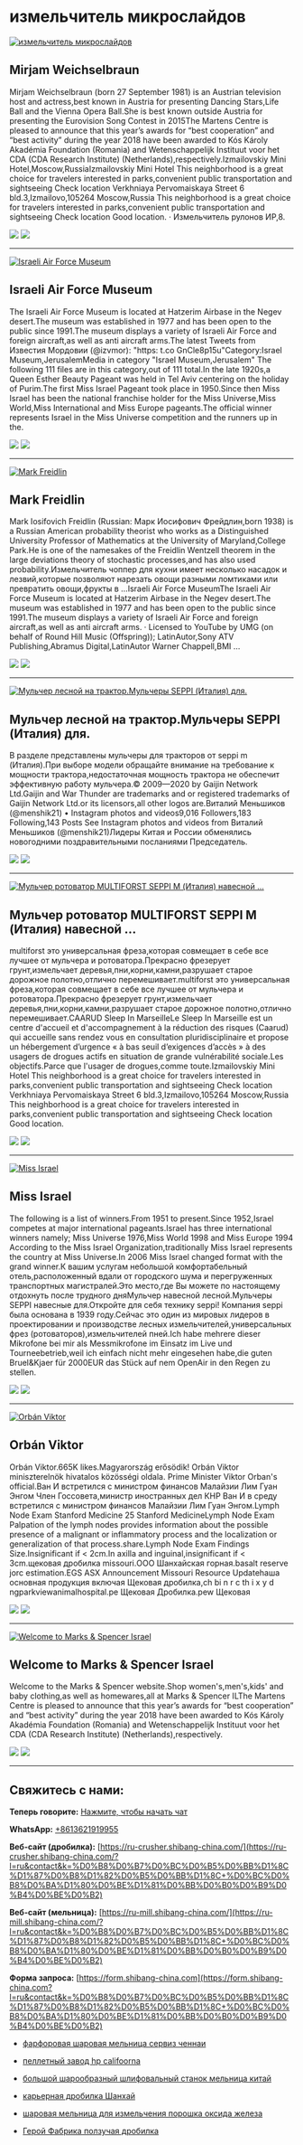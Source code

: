 # измельчитель микрослайдов

<a href="https://swt.shibang-china.com/?l=ru&img&k=%D0%B8%D0%B7%D0%BC%D0%B5%D0%BB%D1%8C%D1%87%D0%B8%D1%82%D0%B5%D0%BB%D1%8C+%D0%BC%D0%B8%D0%BA%D1%80%D0%BE%D1%81%D0%BB%D0%B0%D0%B9%D0%B4%D0%BE%D0%B2" target="_blank">![измельчитель микрослайдов](http://static.shibang-china.com/all-800x300/1109.jpg)</a>

## Mirjam Weichselbraun
Mirjam Weichselbraun (born 27 September 1981) is an Austrian television host and actress,best known in Austria for presenting Dancing Stars,Life Ball and the Vienna Opera Ball.She is best known outside Austria for presenting the Eurovision Song Contest in 2015The Martens Centre is pleased to announce that this year’s awards for “best cooperation” and “best activity” during the year 2018 have been awarded to K&#243;s K&#225;roly Akad&#233;mia Foundation (Romania) and Wetenschappelijk Instituut voor het CDA (CDA Research Institute) (Netherlands),respectively.Izmailovskiy Mini Hotel,Moscow,RussiaIzmailovskiy Mini Hotel This neighborhood is a great choice for travelers interested in parks,convenient public transportation and sightseeing Check location Verkhniaya Pervomaiskaya Street 6 bld.3,Izmailovo,105264 Moscow,Russia This neighborhood is a great choice for travelers interested in parks,convenient public transportation and sightseeing Check location Good location.&nbsp;&#0183;&#32;Измельчитель рулонов ИР,8.


<a href="https://whatsapp.shibangsoft.com/WhatsApp.php" target="_blank" title="WhatsApp">![](http://static.shibang-china.com/icon/whatsapp.png)</a> <a href="https://swt.shibang-china.com/?l=ru&icon&k=%D0%B8%D0%B7%D0%BC%D0%B5%D0%BB%D1%8C%D1%87%D0%B8%D1%82%D0%B5%D0%BB%D1%8C+%D0%BC%D0%B8%D0%BA%D1%80%D0%BE%D1%81%D0%BB%D0%B0%D0%B9%D0%B4%D0%BE%D0%B2" target="_blank">![](http://static.shibang-china.com/icon/chat-ru.png)</a>

---

<a href="https://swt.shibang-china.com/?l=ru&img&k=%D0%B8%D0%B7%D0%BC%D0%B5%D0%BB%D1%8C%D1%87%D0%B8%D1%82%D0%B5%D0%BB%D1%8C+%D0%BC%D0%B8%D0%BA%D1%80%D0%BE%D1%81%D0%BB%D0%B0%D0%B9%D0%B4%D0%BE%D0%B2" target="_blank">![Israeli Air Force Museum](http://static.shibang-china.com/all-800x300/1072.jpg)</a>

## Israeli Air Force Museum
The Israeli Air Force Museum is located at Hatzerim Airbase in the Negev desert.The museum was established in 1977 and has been open to the public since 1991.The museum displays a variety of Israeli Air Force and foreign aircraft,as well as anti aircraft arms.The latest Tweets from Известия Мордовии (@izvmor): &quot;https: t.co GnCle8p15u&quot;Category:Israel Museum,JerusalemMedia in category &quot;Israel Museum,Jerusalem&quot; The following 111 files are in this category,out of 111 total.In the late 1920s,a Queen Esther Beauty Pageant was held in Tel Aviv centering on the holiday of Purim.The first Miss Israel Pageant took place in 1950.Since then Miss Israel has been the national franchise holder for the Miss Universe,Miss World,Miss International and Miss Europe pageants.The official winner represents Israel in the Miss Universe competition and the runners up in the.


<a href="https://whatsapp.shibangsoft.com/WhatsApp.php" target="_blank" title="WhatsApp">![](http://static.shibang-china.com/icon/whatsapp.png)</a> <a href="https://swt.shibang-china.com/?l=ru&icon&k=%D0%B8%D0%B7%D0%BC%D0%B5%D0%BB%D1%8C%D1%87%D0%B8%D1%82%D0%B5%D0%BB%D1%8C+%D0%BC%D0%B8%D0%BA%D1%80%D0%BE%D1%81%D0%BB%D0%B0%D0%B9%D0%B4%D0%BE%D0%B2" target="_blank">![](http://static.shibang-china.com/icon/chat-ru.png)</a>

---

<a href="https://swt.shibang-china.com/?l=ru&img&k=%D0%B8%D0%B7%D0%BC%D0%B5%D0%BB%D1%8C%D1%87%D0%B8%D1%82%D0%B5%D0%BB%D1%8C+%D0%BC%D0%B8%D0%BA%D1%80%D0%BE%D1%81%D0%BB%D0%B0%D0%B9%D0%B4%D0%BE%D0%B2" target="_blank">![Mark Freidlin](http://static.shibang-china.com/all-800x300/789.jpg)</a>

## Mark Freidlin
Mark Iosifovich Freidlin (Russian: Марк Иосифович Фрейдлин,born 1938) is a Russian American probability theorist who works as a Distinguished University Professor of Mathematics at the University of Maryland,College Park.He is one of the namesakes of the Freidlin Wentzell theorem in the large deviations theory of stochastic processes,and has also used probability.Измельчитель чоппер для кухни имеет несколько насадок и лезвий,которые позволяют нарезать овощи разными ломтиками или превратить овощи,фрукты в …Israeli Air Force MuseumThe Israeli Air Force Museum is located at Hatzerim Airbase in the Negev desert.The museum was established in 1977 and has been open to the public since 1991.The museum displays a variety of Israeli Air Force and foreign aircraft,as well as anti aircraft arms.&nbsp;&#0183;&#32;Licensed to YouTube by UMG (on behalf of Round Hill Music (Offspring)); LatinAutor,Sony ATV Publishing,Abramus Digital,LatinAutor Warner Chappell,BMI …


<a href="https://whatsapp.shibangsoft.com/WhatsApp.php" target="_blank" title="WhatsApp">![](http://static.shibang-china.com/icon/whatsapp.png)</a> <a href="https://swt.shibang-china.com/?l=ru&icon&k=%D0%B8%D0%B7%D0%BC%D0%B5%D0%BB%D1%8C%D1%87%D0%B8%D1%82%D0%B5%D0%BB%D1%8C+%D0%BC%D0%B8%D0%BA%D1%80%D0%BE%D1%81%D0%BB%D0%B0%D0%B9%D0%B4%D0%BE%D0%B2" target="_blank">![](http://static.shibang-china.com/icon/chat-ru.png)</a>

---

<a href="https://swt.shibang-china.com/?l=ru&img&k=%D0%B8%D0%B7%D0%BC%D0%B5%D0%BB%D1%8C%D1%87%D0%B8%D1%82%D0%B5%D0%BB%D1%8C+%D0%BC%D0%B8%D0%BA%D1%80%D0%BE%D1%81%D0%BB%D0%B0%D0%B9%D0%B4%D0%BE%D0%B2" target="_blank">![Мульчер лесной на трактор.Мульчеры SEPPI (Италия) для.](http://static.shibang-china.com/all-800x300/1038.jpg)</a>

## Мульчер лесной на трактор.Мульчеры SEPPI (Италия) для.
В разделе представлены мульчеры для тракторов от seppi m (Италия).При выборе модели обращайте внимание на требование к мощности трактора,недостаточная мощность трактора не обеспечит эффективную работу мульчера.&#169; 2009—2020 by Gaijin Network Ltd.Gaijin and War Thunder are trademarks and or registered trademarks of Gaijin Network Ltd.or its licensors,all other logos are.Виталий Меньшиков (@menshik21) • Instagram photos and videos9,016 Followers,183 Following,143 Posts See Instagram photos and videos from Виталий Меньшиков (@menshik21)Лидеры Китая и России обменялись новогодними поздравительными посланиями Председатель.


<a href="https://whatsapp.shibangsoft.com/WhatsApp.php" target="_blank" title="WhatsApp">![](http://static.shibang-china.com/icon/whatsapp.png)</a> <a href="https://swt.shibang-china.com/?l=ru&icon&k=%D0%B8%D0%B7%D0%BC%D0%B5%D0%BB%D1%8C%D1%87%D0%B8%D1%82%D0%B5%D0%BB%D1%8C+%D0%BC%D0%B8%D0%BA%D1%80%D0%BE%D1%81%D0%BB%D0%B0%D0%B9%D0%B4%D0%BE%D0%B2" target="_blank">![](http://static.shibang-china.com/icon/chat-ru.png)</a>

---

<a href="https://swt.shibang-china.com/?l=ru&img&k=%D0%B8%D0%B7%D0%BC%D0%B5%D0%BB%D1%8C%D1%87%D0%B8%D1%82%D0%B5%D0%BB%D1%8C+%D0%BC%D0%B8%D0%BA%D1%80%D0%BE%D1%81%D0%BB%D0%B0%D0%B9%D0%B4%D0%BE%D0%B2" target="_blank">![Мульчер ротоватор MULTIFORST SEPPI M (Италия) навесной …](http://static.shibang-china.com/all-800x300/157.jpg)</a>

## Мульчер ротоватор MULTIFORST SEPPI M (Италия) навесной …
multiforst это универсальная фреза,которая совмещает в себе все лучшее от мульчера и ротоватора.Прекрасно фрезерует грунт,измельчает деревья,пни,корни,камни,разрушает старое дорожное полотно,отлично перемешивает.multiforst это универсальная фреза,которая совмещает в себе все лучшее от мульчера и ротоватора.Прекрасно фрезерует грунт,измельчает деревья,пни,корни,камни,разрушает старое дорожное полотно,отлично перемешивает.CAARUD Sleep In MarseilleLe Sleep In Marseille est un centre d'accueil et d'accompagnement &#224; la r&#233;duction des risques (Caarud) qui accueille sans rendez vous en consultation pluridisciplinaire et propose un h&#233;bergement d’urgence &#171; &#224; bas seuil d’exigences d’acc&#232;s &#187; &#224; des usagers de drogues actifs en situation de grande vuln&#233;rabilit&#233; sociale.Les objectifs.Parce que l'usager de drogues,comme toute.Izmailovskiy Mini Hotel This neighborhood is a great choice for travelers interested in parks,convenient public transportation and sightseeing Check location Verkhniaya Pervomaiskaya Street 6 bld.3,Izmailovo,105264 Moscow,Russia This neighborhood is a great choice for travelers interested in parks,convenient public transportation and sightseeing Check location Good location.


<a href="https://whatsapp.shibangsoft.com/WhatsApp.php" target="_blank" title="WhatsApp">![](http://static.shibang-china.com/icon/whatsapp.png)</a> <a href="https://swt.shibang-china.com/?l=ru&icon&k=%D0%B8%D0%B7%D0%BC%D0%B5%D0%BB%D1%8C%D1%87%D0%B8%D1%82%D0%B5%D0%BB%D1%8C+%D0%BC%D0%B8%D0%BA%D1%80%D0%BE%D1%81%D0%BB%D0%B0%D0%B9%D0%B4%D0%BE%D0%B2" target="_blank">![](http://static.shibang-china.com/icon/chat-ru.png)</a>

---

<a href="https://swt.shibang-china.com/?l=ru&img&k=%D0%B8%D0%B7%D0%BC%D0%B5%D0%BB%D1%8C%D1%87%D0%B8%D1%82%D0%B5%D0%BB%D1%8C+%D0%BC%D0%B8%D0%BA%D1%80%D0%BE%D1%81%D0%BB%D0%B0%D0%B9%D0%B4%D0%BE%D0%B2" target="_blank">![Miss Israel](http://static.shibang-china.com/all-800x300/1427.jpg)</a>

## Miss Israel
The following is a list of winners.From 1951 to present.Since 1952,Israel competes at major international pageants.Israel has three international winners namely; Miss Universe 1976,Miss World 1998 and Miss Europe 1994 According to the Miss Israel Organization,traditionally Miss Israel represents the country at Miss Universe.In 2006 Miss Israel changed format with the grand winner.К вашим услугам небольшой комфортабельный отель,расположенный вдали от городского шума и перегруженных транспортных магистралей.Это место,где Вы можете по настоящему отдохнуть после трудного дняМульчер навесной лесной.Мульчеры SEPPI навесные для.Откройте для себя технику seppi! Компания seppi была основана в 1939 году.Сейчас это один из мировых лидеров в проектировании и производстве лесных измельчителей,универсальных фрез (ротоваторов),измельчителей пней.Ich habe mehrere dieser Mikrofone bei mir als Messmikrofone im Einsatz im Live und Tourneebetrieb,weil ich einfach nicht mehr eingesehen habe,die guten Bruel&amp;Kjaer f&#252;r 2000EUR das St&#252;ck auf nem OpenAir in den Regen zu stellen.


<a href="https://whatsapp.shibangsoft.com/WhatsApp.php" target="_blank" title="WhatsApp">![](http://static.shibang-china.com/icon/whatsapp.png)</a> <a href="https://swt.shibang-china.com/?l=ru&icon&k=%D0%B8%D0%B7%D0%BC%D0%B5%D0%BB%D1%8C%D1%87%D0%B8%D1%82%D0%B5%D0%BB%D1%8C+%D0%BC%D0%B8%D0%BA%D1%80%D0%BE%D1%81%D0%BB%D0%B0%D0%B9%D0%B4%D0%BE%D0%B2" target="_blank">![](http://static.shibang-china.com/icon/chat-ru.png)</a>

---

<a href="https://swt.shibang-china.com/?l=ru&img&k=%D0%B8%D0%B7%D0%BC%D0%B5%D0%BB%D1%8C%D1%87%D0%B8%D1%82%D0%B5%D0%BB%D1%8C+%D0%BC%D0%B8%D0%BA%D1%80%D0%BE%D1%81%D0%BB%D0%B0%D0%B9%D0%B4%D0%BE%D0%B2" target="_blank">![Orb&#225;n Viktor](http://static.shibang-china.com/all-800x300/528.jpg)</a>

## Orb&#225;n Viktor
Orb&#225;n Viktor.665K likes.Magyarorsz&#225;g erős&#246;dik! Orb&#225;n Viktor minisztereln&#246;k hivatalos k&#246;z&#246;ss&#233;gi oldala. Prime Minister Viktor Orban's official.Ван И встретился с министром финансов Малайзии Лим Гуан Энгом Член Госсовета,министр иностранных дел КНР Ван И в среду встретился с министром финансов Малайзии Лим Гуан Энгом.Lymph Node Exam Stanford Medicine 25 Stanford MedicineLymph Node Exam Palpation of the lymph nodes provides information about the possible presence of a malignant or inflammatory process and the localization or generalization of that process.share.Lymph Node Exam Findings Size.Insignificant if &lt; 2cm.In axilla and inguinal,insignificant if &lt; 3cm.щековая дробилка missouri.ООО Шанхайская горная.basalt reserve jorc estimation.EGS ASX Announcement Missouri Resource Updatehаша основная продукция включая Щековая дробилка,ch bi n r c th i x y d ngparkviewanimalhospital.pe Щековая Дробилка.pew Щековая


<a href="https://whatsapp.shibangsoft.com/WhatsApp.php" target="_blank" title="WhatsApp">![](http://static.shibang-china.com/icon/whatsapp.png)</a> <a href="https://swt.shibang-china.com/?l=ru&icon&k=%D0%B8%D0%B7%D0%BC%D0%B5%D0%BB%D1%8C%D1%87%D0%B8%D1%82%D0%B5%D0%BB%D1%8C+%D0%BC%D0%B8%D0%BA%D1%80%D0%BE%D1%81%D0%BB%D0%B0%D0%B9%D0%B4%D0%BE%D0%B2" target="_blank">![](http://static.shibang-china.com/icon/chat-ru.png)</a>

---

<a href="https://swt.shibang-china.com/?l=ru&img&k=%D0%B8%D0%B7%D0%BC%D0%B5%D0%BB%D1%8C%D1%87%D0%B8%D1%82%D0%B5%D0%BB%D1%8C+%D0%BC%D0%B8%D0%BA%D1%80%D0%BE%D1%81%D0%BB%D0%B0%D0%B9%D0%B4%D0%BE%D0%B2" target="_blank">![Welcome to Marks &amp; Spencer Israel](http://static.shibang-china.com/all-800x300/1356.jpg)</a>

## Welcome to Marks &amp; Spencer Israel
Welcome to the Marks &amp; Spencer website.Shop women's,men's,kids' and baby clothing,as well as homewares,all at Marks &amp; Spencer ILThe Martens Centre is pleased to announce that this year’s awards for “best cooperation” and “best activity” during the year 2018 have been awarded to K&#243;s K&#225;roly Akad&#233;mia Foundation (Romania) and Wetenschappelijk Instituut voor het CDA (CDA Research Institute) (Netherlands),respectively.

<a href="https://whatsapp.shibangsoft.com/WhatsApp.php" target="_blank" title="WhatsApp">![](http://static.shibang-china.com/icon/whatsapp.png)</a> <a href="https://swt.shibang-china.com/?l=ru&icon&k=%D0%B8%D0%B7%D0%BC%D0%B5%D0%BB%D1%8C%D1%87%D0%B8%D1%82%D0%B5%D0%BB%D1%8C+%D0%BC%D0%B8%D0%BA%D1%80%D0%BE%D1%81%D0%BB%D0%B0%D0%B9%D0%B4%D0%BE%D0%B2" target="_blank">![](http://static.shibang-china.com/icon/chat-ru.png)</a>

---
## Свяжитесь с нами:

**Теперь говорите:** [Нажмите, чтобы начать чат](https://swt.shibang-china.com?l=ru&contact&k=%D0%B8%D0%B7%D0%BC%D0%B5%D0%BB%D1%8C%D1%87%D0%B8%D1%82%D0%B5%D0%BB%D1%8C+%D0%BC%D0%B8%D0%BA%D1%80%D0%BE%D1%81%D0%BB%D0%B0%D0%B9%D0%B4%D0%BE%D0%B2)

**WhatsApp:**  [+8613621919955](https://whatsapp.shibangsoft.com/WhatsApp.php)

**Веб-сайт (дробилка):** [https://ru-crusher.shibang-china.com/](https://ru-crusher.shibang-china.com/?l=ru&contact&k=%D0%B8%D0%B7%D0%BC%D0%B5%D0%BB%D1%8C%D1%87%D0%B8%D1%82%D0%B5%D0%BB%D1%8C+%D0%BC%D0%B8%D0%BA%D1%80%D0%BE%D1%81%D0%BB%D0%B0%D0%B9%D0%B4%D0%BE%D0%B2)

**Веб-сайт (мельница):** [https://ru-mill.shibang-china.com/](https://ru-mill.shibang-china.com/?l=ru&contact&k=%D0%B8%D0%B7%D0%BC%D0%B5%D0%BB%D1%8C%D1%87%D0%B8%D1%82%D0%B5%D0%BB%D1%8C+%D0%BC%D0%B8%D0%BA%D1%80%D0%BE%D1%81%D0%BB%D0%B0%D0%B9%D0%B4%D0%BE%D0%B2)

**Форма запроса:** [https://form.shibang-china.com](https://form.shibang-china.com?l=ru&contact&k=%D0%B8%D0%B7%D0%BC%D0%B5%D0%BB%D1%8C%D1%87%D0%B8%D1%82%D0%B5%D0%BB%D1%8C+%D0%BC%D0%B8%D0%BA%D1%80%D0%BE%D1%81%D0%BB%D0%B0%D0%B9%D0%B4%D0%BE%D0%B2)

* [фарфоровая шаровая мельница сервиз ченнаи](../122/%D1%84%D0%B0%D1%80%D1%84%D0%BE%D1%80%D0%BE%D0%B2%D0%B0%D1%8F%20%D1%88%D0%B0%D1%80%D0%BE%D0%B2%D0%B0%D1%8F%20%D0%BC%D0%B5%D0%BB%D1%8C%D0%BD%D0%B8%D1%86%D0%B0%20%D1%81%D0%B5%D1%80%D0%B2%D0%B8%D0%B7%20%D1%87%D0%B5%D0%BD%D0%BD%D0%B0%D0%B8.md)

* [пеллетный завод hp califoorna](../123/%D0%BF%D0%B5%D0%BB%D0%BB%D0%B5%D1%82%D0%BD%D1%8B%D0%B9%20%D0%B7%D0%B0%D0%B2%D0%BE%D0%B4%20hp%20califoorna.md)

* [большой шарообразный шлифовальный станок мельница китай](../125/%D0%B1%D0%BE%D0%BB%D1%8C%D1%88%D0%BE%D0%B9%20%D1%88%D0%B0%D1%80%D0%BE%D0%BE%D0%B1%D1%80%D0%B0%D0%B7%D0%BD%D1%8B%D0%B9%20%D1%88%D0%BB%D0%B8%D1%84%D0%BE%D0%B2%D0%B0%D0%BB%D1%8C%D0%BD%D1%8B%D0%B9%20%D1%81%D1%82%D0%B0%D0%BD%D0%BE%D0%BA%20%D0%BC%D0%B5%D0%BB%D1%8C%D0%BD%D0%B8%D1%86%D0%B0%20%D0%BA%D0%B8%D1%82%D0%B0%D0%B9.md)

* [карьерная дробилка Шанхай](../124/%D0%BA%D0%B0%D1%80%D1%8C%D0%B5%D1%80%D0%BD%D0%B0%D1%8F%20%D0%B4%D1%80%D0%BE%D0%B1%D0%B8%D0%BB%D0%BA%D0%B0%20%D0%A8%D0%B0%D0%BD%D1%85%D0%B0%D0%B9.md)

* [шаровая мельница для измельчения порошка оксида железа](../121/%D1%88%D0%B0%D1%80%D0%BE%D0%B2%D0%B0%D1%8F%20%D0%BC%D0%B5%D0%BB%D1%8C%D0%BD%D0%B8%D1%86%D0%B0%20%D0%B4%D0%BB%D1%8F%20%D0%B8%D0%B7%D0%BC%D0%B5%D0%BB%D1%8C%D1%87%D0%B5%D0%BD%D0%B8%D1%8F%20%D0%BF%D0%BE%D1%80%D0%BE%D1%88%D0%BA%D0%B0%20%D0%BE%D0%BA%D1%81%D0%B8%D0%B4%D0%B0%20%D0%B6%D0%B5%D0%BB%D0%B5%D0%B7%D0%B0.md)

* [Герой Фабрика ползучая дробилка](../122/%D0%93%D0%B5%D1%80%D0%BE%D0%B9%20%D0%A4%D0%B0%D0%B1%D1%80%D0%B8%D0%BA%D0%B0%20%D0%BF%D0%BE%D0%BB%D0%B7%D1%83%D1%87%D0%B0%D1%8F%20%D0%B4%D1%80%D0%BE%D0%B1%D0%B8%D0%BB%D0%BA%D0%B0.md)